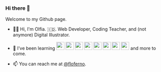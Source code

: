 ### Hi there 👋

Welcome to my Github page.

- 👧🏻 Hi, I'm Olfia. 🇮🇩. Web Developer, Coding Teacher, and (not anymore) Digital Illustrator.

- 🌱 I’ve been learning [<img src='https://user-images.githubusercontent.com/58562757/152688113-efd0a40d-58a8-49c7-bcf4-3e474d46c7e7.png' width='25'>](https://developer.mozilla.org/en-US/docs/Web/JavaScript) [<img src='https://user-images.githubusercontent.com/58562757/152688146-6eaa1ea2-6365-4f8f-8afe-ff1c876e45a3.png' width='25'>](https://reactjs.org/) [<img src='https://user-images.githubusercontent.com/58562757/152688167-08285d4a-80bf-4555-849c-21bd03695265.png' width='25'>](https://vuejs.org/) [<img src='https://user-images.githubusercontent.com/58562757/152688185-25360d3d-77f2-4da8-9cc7-b844ef5621b0.png' width='25'>](https://getbootstrap.com/) [<img src='https://user-images.githubusercontent.com/58562757/152688199-3499163e-e166-402f-b713-0889ff82ba30.png' width='25'>](https://nodejs.org/) [<img src='https://user-images.githubusercontent.com/58562757/152688209-8331ca76-e2ee-4032-9c33-2e3a3ff282fd.png' width='25'>](https://expressjs.com/) [<img src='https://user-images.githubusercontent.com/58562757/152688216-fca0eff9-172d-488c-8441-f2f557992c78.png' width='25'>](https://www.postgresql.org/) [<img src='https://user-images.githubusercontent.com/58562757/185090498-55b6db93-0449-4ff9-bb73-838157e14f79.png' width='25'>](https://tailwindcss.com/) and more to come.

- 📫 You can reach me at [@floferno](https://instagram.com/floferno).


<!--
**floferno/floferno** is a ✨ _special_ ✨ repository because its `README.md` (this file) appears on your GitHub profile.


-->
